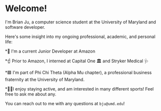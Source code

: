 # Welcome! 
I'm Brian Ju, a computer science student at the University of Maryland and software developer. 

Here's some insight into my ongoing professional, academic, and personal life:

*🍌 I'm a current Junior Developer at Amazon

*☝️ Prior to Amazon, I interned at Capital One 🏛 and Stryker Medical 🩺

*🟪 I'm part of Phi Chi Theta (Alpha Mu chapter), a professional business fraternity at the University of Maryland. 

*🏋️‍♂️I enjoy staying active, and am interested in many different sports! Feel free to ask me about any. 

You can reach out to me with any questions at ```bju@umd.edu```! 
